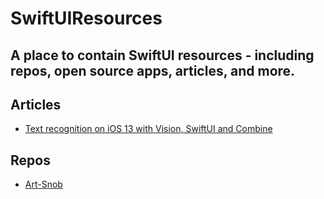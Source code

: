 # SwiftUIResources
A place to contain SwiftUI resources - including repos, open source apps, articles, and more.
---

## Articles
- [Text recognition on iOS 13 with Vision, SwiftUI and Combine](https://martinmitrevski.com/2019/06/16/text-recognition-on-ios-13-with-vision-swiftui-and-combine/)

## Repos
- [Art-Snob](https://github.com/cammyp/Art-Snob)
